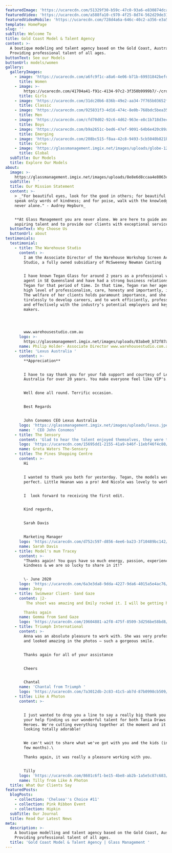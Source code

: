 ```yaml
---
featuredImage: 'https://ucarecdn.com/51329f30-b59c-47c0-93a6-e830874dca6f/'
featuredVideo: 'https://ucarecdn.com/a588fa10-c970-4f25-8d74-562d29de3164/'
featuredVideoMobile: 'https://ucarecdn.com/728d4a6a-646c-40c2-a356-e3a5ca535624/'
template: HomePage
slug: ''
subTitle: Welcome To
title: Gold Coast Model & Talent Agency
content: >-
  A boutique modeling and talent agency based on the Gold Coast, Australia. 
  Providing professional talent of all ages. 
buttonText: See our Models
buttonUrl: models/women
gallery:
  galleryImages:
    - image: 'https://ucarecdn.com/a6fc9f1c-a8a6-4e06-b71b-69931842befd/'
      title: Women
    - image: >-
        https://ucarecdn.com/41704a41-f91c-4134-97c2-3f350b9999b7/-/crop/515x482/0,0/-/preview/
      title: Girls
    - image: 'https://ucarecdn.com/31dc20b6-836b-49e2-aa34-7f765b03652f/'
      title: Classic
    - image: 'https://ucarecdn.com/925831f3-4d16-474c-8e0b-768bdc5bea35/'
      title: Men
    - image: 'https://ucarecdn.com/cfd70d02-92c6-4d62-963e-e8c1b718d3ec/'
      title: Boys
    - image: 'https://ucarecdn.com/b9a2651c-bed6-47ef-9091-64b6e420c89a/'
      title: Emerging
    - image: 'https://ucarecdn.com/208bc515-f8aa-42c8-9493-5cb5040b821b/'
      title: Curve
    - image: 'https://glassmanagement.imgix.net/images/uploads/globe-1290378_1920.jpg'
      title: Global
  subTitle: Our Models
  title: Explore Our Models
about:
  image: >-
    https://glassmanagement.imgix.net/images/uploads/8e8e6d8ccaa4e8063cbf3a3eb3c6c3e4-timeless-beauty-classic-beauty.jpg
  subTitle: ' '
  title: Our Mission Statement
  content: >-
    > _"For beautiful eyes, look for the good in others; for beautiful lips,
    speak only words of kindness; and for poise, walk with the knowledge you are
    never alone." - Audrey Hepburn_


    **At Glass Management you are never alone. We are here to guide and nurture
    aspiring talent and to provide our clients with exceptional service.**
  buttonText: Why Choose Us
  buttonUrl: about
testimonials:
  testimonial:
    - title: The Warehouse Studio
      content: >-
        I am the Associate Director of the Warehouse Workshop Screen Acting
        Studio, a fully owned subsidiary of McSweeney Newman Casting


        I have known Tegan Glass for around 2 years as a professional working
        agent in SE Queensland and have had a strong business relationship with
        Tegan for that period of time. In that time, Tegan ran her agency with a
        high level of professionalism, care, honesty and importantly, integrity.
        The welfare of her clients holds paramount importance, and she works
        tirelessly to develop careers, and to work efficiently, professionally
        and effectively with the industry’s potential employers and key decision
        makers.




        www.warehousestudio.com.au
      logo: >-
        https://glassmanagement.imgix.net/images/uploads/83abe0_b72f87a1a7d24228bcdbcb56aab62d30.png
      name: Philip Holder- Associate Director www.warehousestudio.com.au
    - title: 'Lexus Australia '
      content: >-
        **Appreciation**


        I have to say thank you for your fab support and courtesy of Lexus
        Australia for over 20 years. You make everyone feel like VIP's.


        Well done all round. Terrific occasion.


        Best Regards


        John Conomos CEO Lexus Australia
      logo: 'https://glassmanagement.imgix.net/images/uploads/lexus.jpeg'
      name: ' CEO John Conomos'
    - title: The Sensory
      content: 'Glad to hear the talent enjoyed themselves, they were truly great!'
      logo: 'https://ucarecdn.com/15695dd1-2155-41a9-b46f-11ebf46f4c80/'
      name: Greta Waters The-Sensory
    - title: The Pines Shopping Centre
      content: >-
        Hi


        I wanted to thank you both for yesterday. Tegan, the models were
        perfect. Little Heanan was a pro! And Nicole was lovely to work with.


        I  look forward to receiving the first edit.


        Kind regards,


        Sarah Davis


        Marketing Manager
      logo: 'https://ucarecdn.com/d752c597-d856-4ee6-ba23-3f10489bc142/'
      name: Sarah Davis
    - title: Model's mum Tracey
      content: >-
        "Thanks again! You guys have so much energy, passion, experience &
        kindness & we are so lucky to share in it!"


        \- June 2020
      logo: 'https://ucarecdn.com/6a3e3da8-9dda-4227-9da6-4015a5e4ac76/'
      name: Joey
    - title: Swimwear Client- Sand Gaze
      content: |2-
         The shoot was amazing and Emily rocked it. I will be getting her to do most of my shoots, I feel like she is perfect for the brand xx

        Thanks again
      name: Gemma from Sand Gaze
      logo: 'https://ucarecdn.com/19604881-a2f8-475f-8509-3d256be58bd8/'
    - title: Triumph International
      content: >-
        Anna was an absolute pleasure to work with. She was very professional
        and looked amazing in the photos – such a gorgeous smile. 


        Thanks again for all of your assistance


        Cheers


        Chantal
      name: 'Chantal from Triumph '
      logo: 'https://ucarecdn.com/7a3012db-2c83-41c5-ab7d-87b0998cb509/'
    - title: Like A Photon
      content: >-


        I just wanted to drop you a line to say a really big thank you for all
        your help finding us our wonderful talent for both Tania Draws and Home
        Heroes. We're cutting everything together at the moment and it's all
        looking totally adorable!


        We can't wait to share what we've got with you and the kids (in the next
        few months).\

        Thanks again, it was really a pleasure working with you.


        Tilly
      logo: 'https://ucarecdn.com/8601c6f1-be15-4be8-ab2b-1a5e5c87c683/'
      name: Tilly from Like A Photon
  title: What Our Clients Say
featuredPosts:
  blogPosts:
    - collection: 'Chelsea''s Choice #11'
    - collection: Pink Ribbon Event
    - collection: Hipkin
  subTitle: Our Journal
  title: Read Our Latest News
meta:
  description: >-
    A boutique modelling and talent agency based on the Gold Coast, Australia.
    Providing professional talent of all ages.
  title: 'Gold Coast Model & Talent Agency | Glass Management '
---
```


